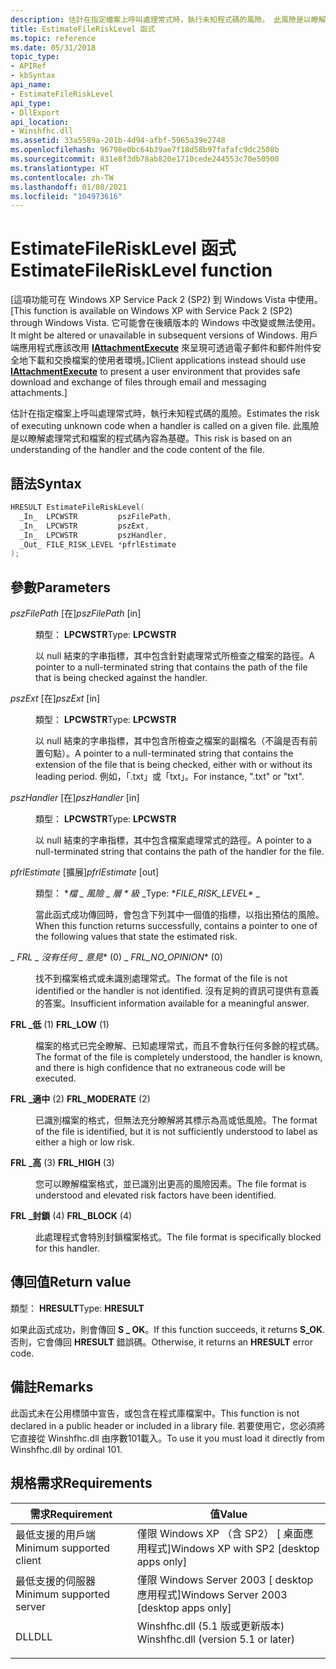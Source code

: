 ```yaml
---
description: 估計在指定檔案上呼叫處理常式時，執行未知程式碼的風險。 此風險是以瞭解處理常式和檔案的程式碼內容為基礎。
title: EstimateFileRiskLevel 函式
ms.topic: reference
ms.date: 05/31/2018
topic_type:
- APIRef
- kbSyntax
api_name:
- EstimateFileRiskLevel
api_type:
- DllExport
api_location:
- Winshfhc.dll
ms.assetid: 33a5589a-201b-4d94-afbf-5965a39e2748
ms.openlocfilehash: 96798e0bc64b39ae7f18d58b97fafafc9dc2508b
ms.sourcegitcommit: 831e8f3db78ab820e1710cede244553c70e50500
ms.translationtype: HT
ms.contentlocale: zh-TW
ms.lasthandoff: 01/08/2021
ms.locfileid: "104973616"
---
```

# <a name="estimatefilerisklevel-function"></a><span data-ttu-id="6a294-104">EstimateFileRiskLevel 函式</span><span class="sxs-lookup"><span data-stu-id="6a294-104">EstimateFileRiskLevel function</span></span>

<span data-ttu-id="6a294-105">\[這項功能可在 Windows XP Service Pack 2 (SP2) 到 Windows Vista 中使用。</span><span class="sxs-lookup"><span data-stu-id="6a294-105">\[This function is available on Windows XP with Service Pack 2 (SP2) through Windows Vista.</span></span> <span data-ttu-id="6a294-106">它可能會在後續版本的 Windows 中改變或無法使用。</span><span class="sxs-lookup"><span data-stu-id="6a294-106">It might be altered or unavailable in subsequent versions of Windows.</span></span> <span data-ttu-id="6a294-107">用戶端應用程式應該改用 [**IAttachmentExecute**](/windows/desktop/api/shobjidl_core/nn-shobjidl_core-iattachmentexecute) 來呈現可透過電子郵件和郵件附件安全地下載和交換檔案的使用者環境。\]</span><span class="sxs-lookup"><span data-stu-id="6a294-107">Client applications instead should use [**IAttachmentExecute**](/windows/desktop/api/shobjidl_core/nn-shobjidl_core-iattachmentexecute) to present a user environment that provides safe download and exchange of files through email and messaging attachments.\]</span></span>

<span data-ttu-id="6a294-108">估計在指定檔案上呼叫處理常式時，執行未知程式碼的風險。</span><span class="sxs-lookup"><span data-stu-id="6a294-108">Estimates the risk of executing unknown code when a handler is called on a given file.</span></span> <span data-ttu-id="6a294-109">此風險是以瞭解處理常式和檔案的程式碼內容為基礎。</span><span class="sxs-lookup"><span data-stu-id="6a294-109">This risk is based on an understanding of the handler and the code content of the file.</span></span>

## <a name="syntax"></a><span data-ttu-id="6a294-110">語法</span><span class="sxs-lookup"><span data-stu-id="6a294-110">Syntax</span></span>


```C++
HRESULT EstimateFileRiskLevel(
  _In_  LPCWSTR         pszFilePath,
  _In_  LPCWSTR         pszExt,
  _In_  LPCWSTR         pszHandler,
  _Out_ FILE_RISK_LEVEL *pfrlEstimate
);
```



## <a name="parameters"></a><span data-ttu-id="6a294-111">參數</span><span class="sxs-lookup"><span data-stu-id="6a294-111">Parameters</span></span>

<dl> <dt>

<span data-ttu-id="6a294-112">*pszFilePath* \[在\]</span><span class="sxs-lookup"><span data-stu-id="6a294-112">*pszFilePath* \[in\]</span></span>
</dt> <dd>

<span data-ttu-id="6a294-113">類型： **LPCWSTR**</span><span class="sxs-lookup"><span data-stu-id="6a294-113">Type: **LPCWSTR**</span></span>

<span data-ttu-id="6a294-114">以 null 結束的字串指標，其中包含針對處理常式所檢查之檔案的路徑。</span><span class="sxs-lookup"><span data-stu-id="6a294-114">A pointer to a null-terminated string that contains the path of the file that is being checked against the handler.</span></span>

</dd> <dt>

<span data-ttu-id="6a294-115">*pszExt* \[在\]</span><span class="sxs-lookup"><span data-stu-id="6a294-115">*pszExt* \[in\]</span></span>
</dt> <dd>

<span data-ttu-id="6a294-116">類型： **LPCWSTR**</span><span class="sxs-lookup"><span data-stu-id="6a294-116">Type: **LPCWSTR**</span></span>

<span data-ttu-id="6a294-117">以 null 結束的字串指標，其中包含所檢查之檔案的副檔名（不論是否有前置句點）。</span><span class="sxs-lookup"><span data-stu-id="6a294-117">A pointer to a null-terminated string that contains the extension of the file that is being checked, either with or without its leading period.</span></span> <span data-ttu-id="6a294-118">例如，「.txt」或「txt」。</span><span class="sxs-lookup"><span data-stu-id="6a294-118">For instance, ".txt" or "txt".</span></span>

</dd> <dt>

<span data-ttu-id="6a294-119">*pszHandler* \[在\]</span><span class="sxs-lookup"><span data-stu-id="6a294-119">*pszHandler* \[in\]</span></span>
</dt> <dd>

<span data-ttu-id="6a294-120">類型： **LPCWSTR**</span><span class="sxs-lookup"><span data-stu-id="6a294-120">Type: **LPCWSTR**</span></span>

<span data-ttu-id="6a294-121">以 null 結束的字串指標，其中包含檔案處理常式的路徑。</span><span class="sxs-lookup"><span data-stu-id="6a294-121">A pointer to a null-terminated string that contains the path of the handler for the file.</span></span>

</dd> <dt>

<span data-ttu-id="6a294-122">*pfrlEstimate* \[擴展\]</span><span class="sxs-lookup"><span data-stu-id="6a294-122">*pfrlEstimate* \[out\]</span></span>
</dt> <dd>

<span data-ttu-id="6a294-123">類型： \**檔 \_ 風險 \_ 層 \* 級* _</span><span class="sxs-lookup"><span data-stu-id="6a294-123">Type: \**FILE\_RISK\_LEVEL\** _</span></span>

<span data-ttu-id="6a294-124">當此函式成功傳回時，會包含下列其中一個值的指標，以指出預估的風險。</span><span class="sxs-lookup"><span data-stu-id="6a294-124">When this function returns successfully, contains a pointer to one of the following values that state the estimated risk.</span></span>

<dt>

<span id="FRL_NO_OPINION"></span><span id="frl_no_opinion"></span>

<span data-ttu-id="6a294-125"><span id="FRL_NO_OPINION"></span><span id="frl_no_opinion"></span>_ *FRL \_ 沒有任何 \_ 意見*\* (0) </span><span class="sxs-lookup"><span data-stu-id="6a294-125"><span id="FRL_NO_OPINION"></span><span id="frl_no_opinion"></span>_ *FRL\_NO\_OPINION*\* (0)</span></span>


</dt> <dd>

<span data-ttu-id="6a294-126">找不到檔案格式或未識別處理常式。</span><span class="sxs-lookup"><span data-stu-id="6a294-126">The format of the file is not identified or the handler is not identified.</span></span> <span data-ttu-id="6a294-127">沒有足夠的資訊可提供有意義的答案。</span><span class="sxs-lookup"><span data-stu-id="6a294-127">Insufficient information available for a meaningful answer.</span></span>

</dd> <dt>

<span id="FRL_LOW"></span><span id="frl_low"></span>

<span data-ttu-id="6a294-128"><span id="FRL_LOW"></span><span id="frl_low"></span>**FRL \_低** (1) </span><span class="sxs-lookup"><span data-stu-id="6a294-128"><span id="FRL_LOW"></span><span id="frl_low"></span>**FRL\_LOW** (1)</span></span>


</dt> <dd>

<span data-ttu-id="6a294-129">檔案的格式已完全瞭解、已知處理常式，而且不會執行任何多餘的程式碼。</span><span class="sxs-lookup"><span data-stu-id="6a294-129">The format of the file is completely understood, the handler is known, and there is high confidence that no extraneous code will be executed.</span></span>

</dd> <dt>

<span id="FRL_MODERATE"></span><span id="frl_moderate"></span>

<span data-ttu-id="6a294-130"><span id="FRL_MODERATE"></span><span id="frl_moderate"></span>**FRL \_適中** (2) </span><span class="sxs-lookup"><span data-stu-id="6a294-130"><span id="FRL_MODERATE"></span><span id="frl_moderate"></span>**FRL\_MODERATE** (2)</span></span>


</dt> <dd>

<span data-ttu-id="6a294-131">已識別檔案的格式，但無法充分瞭解將其標示為高或低風險。</span><span class="sxs-lookup"><span data-stu-id="6a294-131">The format of the file is identified, but it is not sufficiently understood to label as either a high or low risk.</span></span>

</dd> <dt>

<span id="FRL_HIGH"></span><span id="frl_high"></span>

<span data-ttu-id="6a294-132"><span id="FRL_HIGH"></span><span id="frl_high"></span>**FRL \_高** (3) </span><span class="sxs-lookup"><span data-stu-id="6a294-132"><span id="FRL_HIGH"></span><span id="frl_high"></span>**FRL\_HIGH** (3)</span></span>


</dt> <dd>

<span data-ttu-id="6a294-133">您可以瞭解檔案格式，並已識別出更高的風險因素。</span><span class="sxs-lookup"><span data-stu-id="6a294-133">The file format is understood and elevated risk factors have been identified.</span></span>

</dd> <dt>

<span id="FRL_BLOCK"></span><span id="frl_block"></span>

<span data-ttu-id="6a294-134"><span id="FRL_BLOCK"></span><span id="frl_block"></span>**FRL \_封鎖** (4) </span><span class="sxs-lookup"><span data-stu-id="6a294-134"><span id="FRL_BLOCK"></span><span id="frl_block"></span>**FRL\_BLOCK** (4)</span></span>


</dt> <dd>

<span data-ttu-id="6a294-135">此處理程式會特別封鎖檔案格式。</span><span class="sxs-lookup"><span data-stu-id="6a294-135">The file format is specifically blocked for this handler.</span></span>

</dd> </dl> </dd> </dl>

## <a name="return-value"></a><span data-ttu-id="6a294-136">傳回值</span><span class="sxs-lookup"><span data-stu-id="6a294-136">Return value</span></span>

<span data-ttu-id="6a294-137">類型： **HRESULT**</span><span class="sxs-lookup"><span data-stu-id="6a294-137">Type: **HRESULT**</span></span>

<span data-ttu-id="6a294-138">如果此函式成功，則會傳回 **S \_ OK**。</span><span class="sxs-lookup"><span data-stu-id="6a294-138">If this function succeeds, it returns **S\_OK**.</span></span> <span data-ttu-id="6a294-139">否則，它會傳回 **HRESULT** 錯誤碼。</span><span class="sxs-lookup"><span data-stu-id="6a294-139">Otherwise, it returns an **HRESULT** error code.</span></span>

## <a name="remarks"></a><span data-ttu-id="6a294-140">備註</span><span class="sxs-lookup"><span data-stu-id="6a294-140">Remarks</span></span>

<span data-ttu-id="6a294-141">此函式未在公用標頭中宣告，或包含在程式庫檔案中。</span><span class="sxs-lookup"><span data-stu-id="6a294-141">This function is not declared in a public header or included in a library file.</span></span> <span data-ttu-id="6a294-142">若要使用它，您必須將它直接從 Winshfhc.dll 由序數101載入。</span><span class="sxs-lookup"><span data-stu-id="6a294-142">To use it you must load it directly from Winshfhc.dll by ordinal 101.</span></span>

## <a name="requirements"></a><span data-ttu-id="6a294-143">規格需求</span><span class="sxs-lookup"><span data-stu-id="6a294-143">Requirements</span></span>



| <span data-ttu-id="6a294-144">需求</span><span class="sxs-lookup"><span data-stu-id="6a294-144">Requirement</span></span> | <span data-ttu-id="6a294-145">值</span><span class="sxs-lookup"><span data-stu-id="6a294-145">Value</span></span> |
|-------------------------------------|----------------------------------------------------------------------------------------------------------------|
| <span data-ttu-id="6a294-146">最低支援的用戶端</span><span class="sxs-lookup"><span data-stu-id="6a294-146">Minimum supported client</span></span><br/> | <span data-ttu-id="6a294-147">僅限 Windows XP （含 SP2） \[ 桌面應用程式\]</span><span class="sxs-lookup"><span data-stu-id="6a294-147">Windows XP with SP2 \[desktop apps only\]</span></span><br/>                                                           |
| <span data-ttu-id="6a294-148">最低支援的伺服器</span><span class="sxs-lookup"><span data-stu-id="6a294-148">Minimum supported server</span></span><br/> | <span data-ttu-id="6a294-149">僅限 Windows Server 2003 \[ desktop 應用程式\]</span><span class="sxs-lookup"><span data-stu-id="6a294-149">Windows Server 2003 \[desktop apps only\]</span></span><br/>                                                           |
| <span data-ttu-id="6a294-150">DLL</span><span class="sxs-lookup"><span data-stu-id="6a294-150">DLL</span></span><br/>                      | <dl> <span data-ttu-id="6a294-151"><dt>Winshfhc.dll (5.1 版或更新版本) </dt></span><span class="sxs-lookup"><span data-stu-id="6a294-151"><dt>Winshfhc.dll (version 5.1 or later)</dt></span></span> </dl> |



 

 




